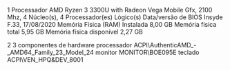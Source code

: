 
1
Processador	AMD Ryzen 3 3300U with Radeon Vega Mobile Gfx, 2100 Mhz, 4 Núcleo(s), 4 Processador(es) Lógico(s)
Data/versão de BIOS	Insyde F.33, 17/08/2020
Memória Física (RAM) Instalada	8,00 GB
Memória física total	5,95 GB
Memória física disponível	2,27 GB

2
3 componentes de hardware
processador 
ACPI\AuthenticAMD_-_AMD64_Family_23_Model_24
monitor 
MONITOR\BOE095E
teclado
ACPI\VEN_HPQ&DEV_8001
